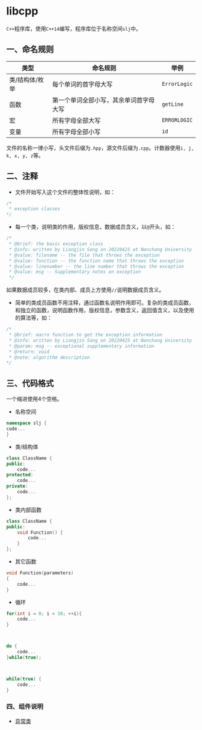 # libcpp

`C++`程序库，使用`C++14`编写，程序库位于名称空间`slj`中。


## 一、命名规则

| 类型 | 命名规则 | 举例 |
| - | - | - |
| 类/结构体/枚举 | 每个单词的首字母大写 | `ErrorLogic` |
| 函数 | 第一个单词全部小写，其余单词首字母大写 | `getLine` |
| 宏 | 所有字母全部大写 | `ERRORLOGIC` |
| 变量 | 所有字母全部小写 | `id` |

文件的名称一律小写，头文件后缀为`.hpp`，源文件后缀为`.cpp`。计数器使用`i, j, k, x, y, z`等。


## 二、注释

+ 文件开始写入这个文件的整体性说明，如：

```c++
/*
 * exception classes
*/
```

+ 每一个类，说明类的作用，版权信息，数据成员含义，以`@`开头，如：

```c++
/*
 * @brief: the basic exception class
 * @info: written by Liangjin Song on 20220425 at Nanchang University
 * @value: filename -- the file that throws the exception
 * @value: function -- the function name that throws the exception
 * @value: linenumber -- the line number that throws the exception
 * @value: msg -- Supplementary notes on exception
 */
```

如果数据成员较多，在类内部、成员上方使用`//`说明数据成员含义。

+ 简单的类成员函数不用注释，通过函数名说明作用即可。复杂的类成员函数，和独立的函数，说明函数作用，版权信息，参数含义，返回值含义，以及使用的算法等，如：

```c++
/*
 * @brief: macro function to get the exception information
 * @info: written by Liangjin Song on 20220425 at Nanchang University
 * @param: msg -- exceptional supplementary information
 * @return: void
 * @note: algorithm description
*/
```

## 三、代码格式

一个缩进使用4个空格。

+ 名称空间

```c++
namespace slj {
code...
}
```

+ 类/结构体

```c++
class ClassName {
public:
    code...
protected:
    code...
private:
    code...
};
```

+ 类内部函数

```c++
class ClassName {
public:
    void Function() {
        code...
    }
};
```

+ 其它函数

```c++
void Function(parameters)
{
    code...
}
```

+ 循环

```c++
for(int i = 0; i < 10; ++i){
    code...
}



do {
    code...
}while(true);



while(true) {
    code...
}
```

### 四、组件说明

+ [异常类](doc/exception.md)